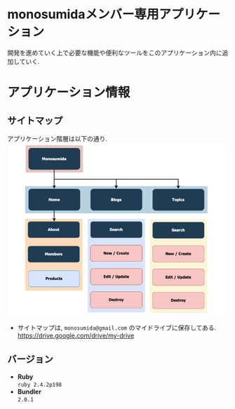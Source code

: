 # monosumidaメンバー専用アプリケーション
開発を進めていく上で必要な機能や便利なツールをこのアプリケーション内に追加していく.

# アプリケーション情報
## サイトマップ
アプリケーション階層は以下の通り.
![sitemap](https://github.com/monosumida/monosumida/blob/images/images/sitemap.png)
* サイトマップは, `monosumida@gmail.com` のマイドライブに保存してある. 
  https://drive.google.com/drive/my-drive
  
## バージョン
- **Ruby**  
  `ruby 2.4.2p198`
- **Bundler**  
  `2.0.1`
